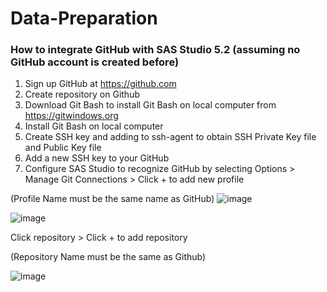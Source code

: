 # Data-Preparation
### How to integrate GitHub with SAS Studio 5.2 (assuming no GitHub account is created before)
1. Sign up GitHub at https://github.com
2. Create repository on Github
3. Download Git Bash to install Git Bash on local computer from https://gitwindows.org
4. Install Git Bash on local computer
5. Create SSH key and adding to ssh-agent to obtain SSH Private Key file and Public Key file 
6. Add a new SSH key to your GitHub
7. Configure SAS Studio to recognize GitHub by selecting Options > Manage Git Connections > Click + to add new profile

(Profile Name must be the same name as GitHub)
![image](https://user-images.githubusercontent.com/23268955/125215923-b251c680-e28a-11eb-846d-77b1c133e787.png)

![image](https://user-images.githubusercontent.com/23268955/125217042-b92e0880-e28d-11eb-9c31-af301c0f9b36.png)

Click repository > Click + to add repository

(Repository Name must be the same as Github)

![image](https://user-images.githubusercontent.com/23268955/125216424-217bea80-e28c-11eb-938c-d755fb83c7ff.png)


 
